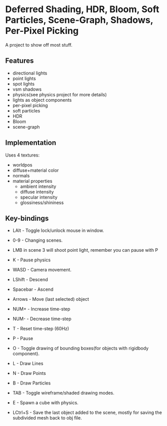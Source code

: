 
# Deferred Shading, HDR, Bloom, Soft Particles, Scene-Graph, Shadows, Per-Pixel Picking
A project to show off most stuff.

## Features
- directional lights
- point lights
- spot lights
- vsm shadows
- physics(see physics project for more details)
- lights as object components
- per-pixel picking
- soft particles
- HDR
- Bloom
- scene-graph

## Implementation
Uses 4 textures:
- worldpos
- diffuse+material color
- normals
- material properties 
  - ambient intensity
  - diffuse intensity
  - specular intensity
  - glossiness/shininess

## Key-bindings
- LAlt - Toggle lock/unlock mouse in window.
- 0-9 - Changing scenes.
- LMB in scene 3 will shoot point light, remember you can pause with P
- K - Pause physics
- WASD - Camera movement.
- LShift - Descend
- Spacebar - Ascend

- Arrows - Move (last selected) object
- NUM+ - Increase time-step
- NUM- - Decrease time-step
- T - Reset time-step (60Hz)
- P - Pause
- O - Toggle drawing of bounding boxes(for objects with rigidbody component).
- L - Draw Lines
- N - Draw Points
- B - Draw Particles
- TAB - Toggle wireframe/shaded drawing modes.
- E - Spawn a cube with physics.
- LCtrl+S - Save the last object added to the scene, mostly for saving the subdivided mesh back to obj file.
